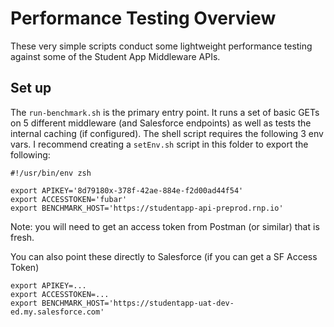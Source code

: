 # Performance Testing Overview
These very simple scripts conduct some lightweight performance testing
against some of the Student App Middleware APIs.

## Set up
The `run-benchmark.sh` is the primary entry point. It runs a set of basic
GETs on 5 different middleware (and Salesforce endpoints) as well as tests
the internal caching (if configured). The shell script requires the following 
3 env vars. I recommend creating a `setEnv.sh`
script in this folder to export the following:

```
#!/usr/bin/env zsh

export APIKEY='8d79180x-378f-42ae-884e-f2d00ad44f54'
export ACCESSTOKEN='fubar'
export BENCHMARK_HOST='https://studentapp-api-preprod.rnp.io'
```

Note: you will need to get an access token from Postman (or similar) that
is fresh.

You can also point these directly to Salesforce (if you can get a SF Access Token)
```
export APIKEY=...
export ACCESSTOKEN=...
export BENCHMARK_HOST='https://studentapp-uat-dev-ed.my.salesforce.com'
```